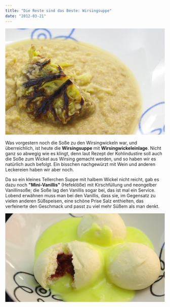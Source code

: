 ```yaml
---
title: "Die Reste sind das Beste: Wirsingsuppe"
date: "2012-03-21"
---
```


[![](images/imgp8740.jpg "Wirsingsuppe")](http://apfeleimer.wordpress.com/2012/03/21/die-reste-sind-das-beste-wirsingsuppe/imgp8740/)

Was vorgestern noch die Soße zu den Wirsingwickeln war, und überreichlich, ist heute die **Wirsingsuppe** mit **Wirsingwickeleinlage**. Nicht ganz so abwegig wie es klingt, denn laut Rezept der Kohlindustire soll auch die Soße zum Wickel aus Wirsing gemacht werden, und so haben wir es natürlich auch befolgt. Ein bisschen nachgewürzt mit Wein und anderen Leckereien haben wir aber noch.

Da so ein kleines Tellerchen Suppe mit halbem Wickel nicht reicht, gab es dazu noch **"Mini-Vanillis"** (Hefeklöße) mit Kirschfüllung und neongelber Vanillinsoße; die Soße lag den Vanillis sogar bei, das ist mal ein Service. Lobend erwähnen muss man bei den Vanillis, dass sie, im Gegensatz zu vielen anderen Süßspeisen, eine schöne Prise Salz enthielten, das verfeinerte den Geschmack und passt zu viel mehr Süßem als man denkt.

[![](images/imgp8743.jpg "Kirsch-Hefeklöße")](http://apfeleimer.wordpress.com/2012/03/21/die-reste-sind-das-beste-wirsingsuppe/imgp8743/)
